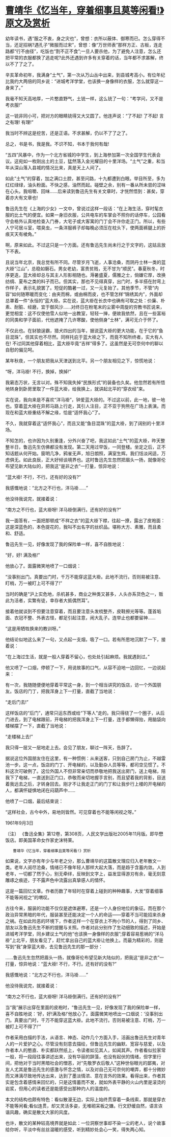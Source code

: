# [曹靖华《忆当年，穿着细事且莫等闲看!》原文及赏析](https://www.vrrw.net/wx/10759.html)

幼年读书，遇“服之不衷，身之灾也”，曾想：衣所以蔽体、御寒而已。怎么穿得不当，还足招祸?遇孔子“微服而过宋”，曾想：像“万世师表”那样方正、古板，连走路都“行不由径”，吃饭也“割不正不食”;一旦人要杀他，为了避免人注意，怎么还把平常的衣服都换了逃走呢?此外还遇到许多有关穿着的话，当年都不求甚解，终以不了了之了。

辛亥革命初年，我满身“土气”，第一次从万山丛中出来，到县城考高小。有位年纪比我约大两倍的同乡说：“进城考洋学堂，也该换一身像样的衣服，怎么就穿这一身来了。”

我毫不知天高地厚，一片憨直野气，土铳一样，这么铳了一句：“考学问，又不是考衣服!”

这一铳非同小可，把对方的眼睛铳得又大又圆了。他连声说：“了不起! 了不起! 言之有理! 有理!”

我当时不辨这是挖苦，还是正语。不求甚解，仍以不了了之了。

总之，书是书，我是我。不识不知，书本于我何有哉!



“五四”风暴中，作为一个北方省城的中学生，到上海参加第一次全国学生代表会议。这宛如一枚刚出土的土豆，猛然落入金光耀目的十里洋场。“土气”之重，和当年从深山落入县城的情况比来，真是天上人间了。

如此“土气”的穿着，加之满口土腔，甚至问路，十九都遭到白眼。举目所至，多为红红绿绿，油头粉面。不快之感，油然而起。碰壁之余，别有一番从所未尝的涩味在心头。我咀嚼、回味……后来读到鲁迅先生有关文章时，才恍然悟到：甚矣，穿着亦大有文章也!

鲁迅先生在《上海的少女》一文中，曾说过这样一段话：“在上海生活，穿时髦衣服的比土气的便宜。如果一身旧衣服，公共电车的车掌会不照你的话停车，公园看守会格外认真地检查入门券，大宅子或大客寓的门丁会不许你走正门。所以，有些人宁可居斗室，喂臭虫，一条洋服裤子却每晚必须压在枕头下，使两面裤腿上的折痕天天有棱角。”

啊，原来如此。不过这只是一个方面。还有鲁迅先生尚未行之于文字的，这姑且放下不表。

且说当年北京，我总觉有所不同。尽管岁月飞逝，人事沧桑，而阴丹士林一类的蓝大褂“江山”，总稳如磐石。男女老幼，富贵贫贱，无不甘为“顺民”。春夏秋冬，时序更迭，蓝大褂却总与其主人形影相随也。溽暑盛夏，儒雅之士，倘嫌它厚，改换纺绸、夏布之类的料子而已。但其实，那也不见得真穿，出门时，多半搭在肘弯上作样子，表示礼貌罢了。短促的酷暑一过，又一元复始了。其他季节，不管“内容”如何随寒暖而变化：由夹而棉，或由棉而皮，也不管怎样“锦绣其内”，外面却总罩着一件“永恒的”蓝大褂。实在说，蓝大褂在长衣中也确有可取之处：价廉、朴素、耐脏、经磨，宜于御风沙……对终日在粉笔末的尘雾中周旋的穷教书匠说来，更觉相宜：这不仅使他雪人似地一出教室，轻轻一掸，便故我依然，且在一些富裕的同类和学子面前，代他遮掩了几许寒酸，使他侧身“士林”，满可无介于怀了。

不仅此也。在豺狼逞霸，猎犬四出的当年，据说蓝大褂的更大功能，在于它的“鱼目混珠”。但其实也不尽然。同样托庇于蓝大褂之下，而竟不知所终者，实大有人在! 不过同其他穿着相比，蓝大褂毕竟“吉祥”得多了。这虽然是无可奈何中的聊以自慰的偏见呵。

某年秋夜，一个朋友把我从天津送到北平。另一个朋友相见之下，惊慌地说：

“呀，洋马褂! 不行，换掉，换掉!”

我窘态万状，无言以对。殊不知我失掉“民族形式”的装备也久矣。他忽然若有所悟地转身到卧房里取了一件蓝大褂，给我换上，就讲起北平的“穿衣经”来。

实在说，我向来是不喜欢“洋马褂”，钟爱蓝大褂的。不过这以前，此一地，彼一地也。穿着蓝大褂在异邦马路上行走，其引人注目，正不亚于狗熊在广场上表演。而现在和蓝大褂重结不解之缘，恰是“适怀我心”了。

不久，我就穿着这“适怀我心”，而且又能“鱼目混珠”的蓝大褂，到了阔别的十里洋场。

不知怎的，也许因为久别重逢，分外兴奋了吧，我这如此“土气”的蓝大褂，昨天整整半日，鲁迅先生仿佛都没有发现。第二天用过早饭，一同登楼。坐定之后，正不知话题从何开始。窗明几净，鸦雀无声，旭日朗照，满室生辉。我们恬淡闲适，万虑俱无。如此良辰，正大好倾谈境界也。这时鲁迅先生忽然把眉头一扬，就像哥伦布望见新大陆似的，把我这“是非之衣”一打量，惊异地说：

“蓝大褂! 不行，不行。还有好的没有?”

我感慨地说：“北方之不行也，洋马褂……”

他没待我说完，就接着说：

“南方之不行也，蓝大褂呀! 洋马褂倒满行。还有好的没有?”

我一面答有，一面把那顿成“不祥之衣”的蓝大褂下襟，往起一撩，露出了皮袍面：这是深蓝色的，本色提花的，我叫不出名字的丝织品。堪称大方、素雅，而且柔和、舒适。

鲁迅先生一见，好像发现了我的保险单一样，喜不自胜地说：

“好，好! 满及格!”

他放心了。面露微笑地喷了一口烟说：

“没事别出门。真要出门时，千万不能穿这蓝大褂。此地不流行。否则易被注意、盯梢，万一被盯上可不得了!”

当时的确是“沪上实危地，杀机甚多，商业之种类又甚多，人头亦系货色之一，贩此为活者，实繁有徒，幸存者大抵偶然耳”。

接着他就谈到不但要注意穿着，而且要注意头发梳整齐，皮鞋擦光等等。蓬首垢面、衣冠不整、外表古怪，都足引起注意，闹大乱子。连举止也都要留神……

“这是用牺牲换来的教训呀。”

他结论似地这么来了一句，又点起一支烟，吸了一口。若有所思地沉默了一下，接着说：

“在上海过生活，就是一般人穿着不留心，也处处引起麻烦。我就遇到过。”

他又喷了一口烟，停顿了一下，用说故事的口气，从容不迫地一边回忆，一边说起来：

有一次，我随随便便地穿着平常这一身，到一个相当讲究的饭店，访一个外国朋友。饭店的门丁，把我浑身上下一打量，直截了当地说：

“走后门去!”

这样饭店的“后门”，通常只运东西或给“下等人”走的。我只得绕了一个圈子，从后门进去，到了电梯跟前，开电梯的把我浑身上下一打量，连手都懒得抬，用脑袋向楼梯摆了一下，直截了当地说：

“走楼梯上去!”

我只得一层又一层地走上去。会见了朋友，聊过一阵天，告辞了。

据说这位外国朋友住在这里，有一种惯例：从来送客，只到自己房门为止，不越雷池一步。这一点，饭店的门丁、开电梯的，以及勤杂人员等等，都司空见惯了。不料这次可破例了。这位外国人不但非常亲切而恭敬地把我送出房门，送上电梯，陪我下了电梯，一直送到正门口，恭敬而亲切地握手言别，而且望着我的背影，目送着我远去之后，才转身回去。刚才不让我走正门的门丁和让我步行上楼的开电梯的人，都满怀疑惧地闭在闷葫芦中……

他喷了一口烟，最后结束说：

“这样社会，古今中外，易地则皆然。可见穿着也不能等闲视之呀。”

1961年9月3日

〔注〕 《鲁迅全集》第12卷，第308页，人民文学出版社2005年11月版。即华懋饭店。即美国革命女作家史沫特莱。

	　　曹靖华《忆当年，穿着细事且莫等闲看!》赏析

如果说，文字亦有年少与年老之分，那么曹靖华的这篇散文理应归入老年散文一类。老年人阅尽沧桑，情绪已不像年轻人那样大起大落，而是趋于含蓄内敛。人到老年，一切都了然于心，别无牵绊，反映到文字上，益发显得游刃有余，毫无刻意雕琢之痕迹，于不露声色中流露出真挚感人的情怀。

这是一篇回忆文章。作者历数了年轻时在穿着上碰到的种种趣事，大发“穿着细事不能等闲视之”的喟叹。

古往今来，服装的功能不仅仅是遮体避寒，还是一个人身份地位的象征。而在那个政治异常黑暗的年代，服装甚至还能决定一个人的命运——穿着不当可能招来杀身之祸。在如此险恶的环境下，作者这样一个在穿衣上不拘小节的人，得到了同乡、朋友以及鲁迅先生不断的提醒与关照。作者对此分别作了生动细致的描述，开始是进城考洋学堂，同乡建议土气的他“也该换一身像样的衣服”;穿着容易惹祸的“洋马褂”上北平，朋友看见了，赶忙拿出自己的蓝大褂让他换上。而最为精彩的，则是写到“我”身穿蓝大褂，去见鲁迅先生的那一部分：

……鲁迅先生忽然把眉头一扬，就像哥伦布望见新大陆似的，把我这“是非之衣”一打量，惊异地说：“蓝大褂! 不行，不行。还有好的没有?”

我感慨地说：“北方之不行也，洋马褂……”

他没待我说完，就接着说：

“南方之不行也，蓝大褂呀! 洋马褂倒满行。还有好的没有?”

当“我”展示出穿在里面的皮袍时，“鲁迅先生一见，好像发现了我的保险单一样，喜不自胜地说：‘好，好!满及格!’他放心了。面露微笑地喷出一口烟说：‘没事别出门。真要出门时，千万不能穿这蓝大褂。此地不流行。否则易被注意、盯梢，万一被盯上可不得了!’”

作者采用白描的手法，从语言、神态、动作几个方面入手，活画出鲁迅先生对青年人的一片爱护之心。尽管没有刻意去描绘，但鲁迅先生的幽默、宽容与慈爱，以及作者本人的憨直、朴实都跃然纸上，令读者如见其人，如闻其声。作者看似拉家常一般，将一段段往事讲述出来，没有华丽的辞藻，也没有起伏的情绪，但字里行间，把他对于当时黑暗社会的憎恶，对“先敬罗衣后敬人”这种世俗眼光的鄙夷，对友人尤其是鲁迅先生的感激与怀念之情，以及对自己无可奈何的嘲弄，都十分微妙而又淋漓尽致地传达出来，达到了墨淡情浓、意在言外的效果。看得出来，作者其实是包含着感情来回忆的，只是这情蓄而不发，就如外表平静的火山内里是滚烫的岩浆，但用心的读者还是能感受出那种灼人的温度的。

本文的结构也颇有特色：看似散漫无边，实际上始终贯穿着一条线索，那就是穿衣不能等闲看;看似连贯，却又灵活多姿，无堆砌呆板之嫌。行文舒缓自然，语言诙谐风趣，确实是散文大家的风度。

也许，散文的某种较高境界就是如此：一位洞察世事却不染一尘的老人，说个故事给你听，平淡中有丝丝温暖的感受，听到精妙处会心一笑，得失两心知。

